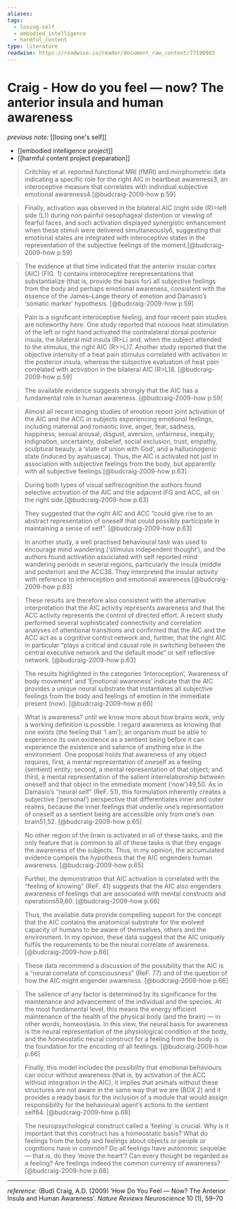 ```yaml
---
aliases: 
tags:
  - losing-self
  - embodied_intelligence
  - harmful_content
type: literature
readwise: https://readwise.io/reader/document_raw_content/77190903
---
```


# Craig - How do you feel — now? The anterior insula and human awareness

_previous note:_ [[losing one's self]]

- [[embodied intelligence project]]
- [[harmful content project preparation]]

> Critchley et al. reported functional MRI (fMRI) and morphometric data indicating a specific role for the right AIC in heartbeat awareness3, an interoceptive measure that correlates with individual subjective emotional awareness4.[@budcraig-2009-how p.59]

> Finally, activation was observed in the bilateral AIC (right side (R)>left side (L)) during non painful oesophageal distention or viewing of fearful faces, and such activation displayed synergistic enhancement when these stimuli were delivered simultaneously6, suggesting that emotional states are integrated with interoceptive states in the representation of the subjective feelings of the moment.[@budcraig-2009-how p.59]

> The evidence at that time indicated that the anterior insular cortex (AIC) (FIG. 1) contains interoceptive rerepresentations that substantialize (that is, provide the basis for) all subjective feelings from the body and perhaps emotional awareness, consistent with the essence of the James–Lange theory of emotion and Damasio’s ‘somatic marker’ hypothesis. [@budcraig-2009-how p.59]

> Pain is a significant interoceptive feeling, and four recent pain studies are noteworthy here. One study reported that noxious heat stimulation of the left or right hand activated the contralateral dorsal posterior insula, the bilateral mid insula (R>L) and, when the subject attended to the stimulus, the right AIC (R>>L)7. Another study reported that the objective intensity of a heat pain stimulus correlated with activation in the posterior insula, whereas the subjective evaluation of heat pain correlated with activation in the bilateral AIC (R>L)8. [@budcraig-2009-how p.59]

> The available evidence suggests strongly that the AIC has a fundamental role in human awareness. [@budcraig-2009-how p.59]

> Almost all recent imaging studies of emotion report joint activation of the AIC and the ACC in subjects experiencing emotional feelings, including maternal and romantic love, anger, fear, sadness, happiness, sexual arousal, disgust, aversion, unfairness, inequity, indignation, uncertainty, disbelief, social exclusion, trust, empathy, sculptural beauty, a ‘state of union with God’, and a hallucinogenic state (induced by ayahuasca). Thus, the AIC is activated not just in association with subjective feelings from the body, but apparently with all subjective feelings.[@budcraig-2009-how p.63]

> During both types of visual selfrecognition the authors found selective activation of the AIC and the adjacent IFG and ACC, all on the right side.[@budcraig-2009-how p.63]

> They suggested that the right AIC and ACC “could give rise to an abstract representation of oneself that could possibly participate in maintaining a sense of self”. [@budcraig-2009-how p.63]

> In another study, a well practised behavioural task was used to encourage mind wandering (‘stimulus independent thought’), and the authors found activation associated with self reported mind wandering periods in several regions, particularly the insula (middle and posterior) and the ACC38. They interpreted the insular activity with reference to interoception and emotional awareness.[@budcraig-2009-how p.63]

> These results are therefore also consistent with the alternative interpretation that the AIC activity represents awareness and that the ACC activity represents the control of directed effort. A recent study performed several sophisticated connectivity and correlation analyses of attentional transitions and confirmed that the AIC and the ACC act as a cognitive control network and, further, that the right AIC in particular “plays a critical and causal role in switching between the
central executive network and the default mode” or self reflective network. [@budcraig-2009-how p.63]

> The results highlighted in the categories ‘Interoception’, ‘Awareness of body movement’ and ‘Emotional awareness’ indicate that the AIC provides a unique neural substrate that instantiates all subjective feelings from the body and feelings of emotion in the immediate present (now). [@budcraig-2009-how p.66]

> What is awareness? until we know more about how brains work, only a working definition is possible. I regard awareness as knowing that one exists (the feeling that ‘I am’); an organism must be able to experience
its own existence as a sentient being before it can experience the existence and salience of anything else in the environment. One proposal holds that awareness of any object requires, first, a mental representation of oneself as a feeling (sentient) entity; second, a mental representation of that object; and third, a mental representation of the salient interrelationship between oneself and that
object in the immediate moment (‘now’)49,50. As in Damasio’s “neural self” (ReF. 51), this formulation inherently creates a subjective
(‘personal’) perspective that differentiates inner and outer realms, because the inner feelings that underlie one’s representation of
oneself as a sentient being are accessible only from one’s own brain51,52. [@budcraig-2009-how p.65]

> No other region of the brain is activated in all of these tasks, and the only feature that is common to all of these tasks is that they engage the awareness of the subjects. Thus, in my opinion, the accumulated evidence compels the hypothesis that the AIC engenders human awareness. [@budcraig-2009-how p.65]

>Further, the demonstration that AIC activation is correlated with the “feeling of knowing” (ReF. 41) suggests that the AIC also engenders awareness of feelings that are associated with mental constructs and operations59,60. [@budcraig-2009-how p.66]

> Thus, the available data provide compelling support for the concept that the AIC contains the anatomical substrate for the evolved capacity of humans to be aware of themselves, others and the environment. In my opinion, these data suggest that the AIC uniquely fulfils the requirements to be the neural correlate of awareness. [@budcraig-2009-how p.66]

> These data recommend a discussion of the possibility that the AIC is a “neural correlate of consciousness” (ReF. 77) and of the question of how the AIC might engender awareness. [@budcraig-2009-how p.66]

> The salience of any factor is determined by its significance for the maintenance and advancement of the individual and the species. At the most fundamental level, this means the energy efficient maintenance of the health of the physical body (and the brain) — in other words, homeostasis. In this view, the neural basis for awareness is the neural representation of the physiological condition of the body, and the homeostatic neural construct for a feeling from the body is the foundation for the encoding of all feelings. [@budcraig-2009-how p.66]

> Finally, this model includes the possibility that emotional behaviours can occur without awareness (that is, by activation of the ACC without integration in the AIC), it implies that animals without these structures are not aware in the same way that we are (BOX 2) and it provides a ready basis for the inclusion of a module that would assign responsibility for the behavioural agent’s actions to the
sentient self64. [@budcraig-2009-how p.68]

> The neuropsychological construct called a ‘feeling’ is crucial. Why is it important that this construct has a homeostatic basis? What do feelings from the body and feelings about objects or people or cognitions have in common? Do all feelings have autonomic sequelae — that is, do they ‘move the heart’? Can every thought be regarded as a feeling? Are feelings indeed the common currency of awareness? [@budcraig-2009-how p.68]


---
_reference:_ (Bud) Craig, A.D. (2009) ‘How Do You Feel — Now? The Anterior Insula and Human Awareness’. _Nature Reviews Neuroscience_ 10 (1), 59–70